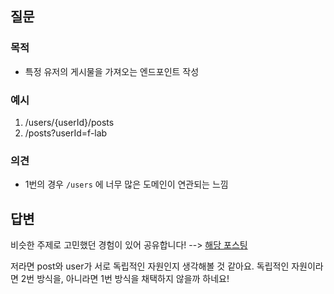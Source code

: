 ## 질문
### 목적
- 특정 유저의 게시물을 가져오는 엔드포인트 작성

### 예시
1. /users/{userId}/posts
2. /posts?userId=f-lab

### 의견
- 1번의 경우 `/users` 에 너무 많은 도메인이 연관되는 느낌

## 답변
비슷한 주제로 고민했던 경험이 있어 공유합니다! --> [해당 포스팅](https://velog.io/@hyeok-kong/%EC%A2%8B%EC%9D%80-HTTP-API%EB%9E%80)

저라면 post와 user가 서로 독립적인 자원인지 생각해볼 것 같아요. 독립적인 자원이라면 2번 방식을, 아니라면 1번 방식을 채택하지 않을까 하네요!
